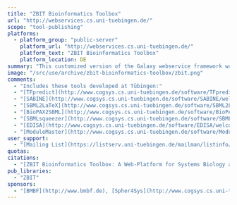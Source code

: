 ```yaml
---
title: "ZBIT Bioinformatics Toolbox"
url: "http://webservices.cs.uni-tuebingen.de/"
scope: "tool-publishing"
platforms:
  - platform_group: "public-server"
    platform_url: "http://webservices.cs.uni-tuebingen.de/"
    platform_text: "ZBIT Bioinformatics Toolbox"
    platform_location: DE
summary: "This customized version of the Galaxy webservice framework was set up to allow the public access of our bioinformatics tools. These tools were developed and implemented by members of the [Department of Cognitive Systems](http://www.cogsys.cs.uni-tuebingen.de/) at the [University of Tübingen](http://www.uni-tuebingen.de/). "
image: "/src/use/archive/zbit-bioinformatics-toolbox/zbit.png"
comments:
  - "Includes these tools developed at Tübingen:"
  - "[TFpredict](http://www.cogsys.cs.uni-tuebingen.de/software/TFpredict/welcome_e.html): Identification and structural characterization of transcription factors"
  - "[SABINE](http://www.cogsys.cs.uni-tuebingen.de/software/SABINE/welcome_e.html): Prediction of the binding specificity of transcription factors"
  - "[SBML2LaTeX](http://www.cogsys.cs.uni-tuebingen.de/software/SBML2LaTeX/index.html): Conversion of SBML files into human-readable reports"
  - "[BioPAX2SBML](http://www.cogsys.cs.uni-tuebingen.de/software/BioPAX2SBML/welcome_e.html): Conversion of BioPAX format to SBML qual"
  - "[SBMLsqueezer](http://www.cogsys.cs.uni-tuebingen.de/software/SBMLsqueezer/): Generate kinetic rate equations for biochemical networks"
  - "[EDISA](http://www.cogsys.cs.uni-tuebingen.de/software/EDISA/welcome_e.html): Extracting biclusters from multiple time-series of gene expression profiles"
  - "[ModuleMaster](http://www.cogsys.cs.uni-tuebingen.de/software/ModuleMaster/welcome_e.html): Finding *cis*-regulatory modules using promoter analysis and microarray expression data regression."
user_support:
  - "[Mailing List](https://listserv.uni-tuebingen.de/mailman/listinfo/galaxy)"
quotas:
citations:
  - "[ZBIT Bioinformatics Toolbox: A Web-Platform for Systems Biology and Expression Data Analysis](    https://doi.org/10.1371/journal.pone.0149263). Michael Römer, Johannes Eichner, Andreas Dräger, Clemens Wrzodek, Finja Wrzodek, Andreas Zell, *PLOS One*, February 16, 2016 doi:10.1371/journal.pone.0149263"
pub_libraries:
  - "ZBIT"
sponsors:
  - "[BMBF](http://www.bmbf.de), [Spher4Sys](http://www.cogsys.cs.uni-tuebingen.de/forschung/spher4sys/welcome_e.html), [MARCAR](http://www.zbit.uni-tuebingen.de),  [Virtual Liver](http://www.hepatosys.de), and [NGFN](http://www.ngfn.de)"
---
```

